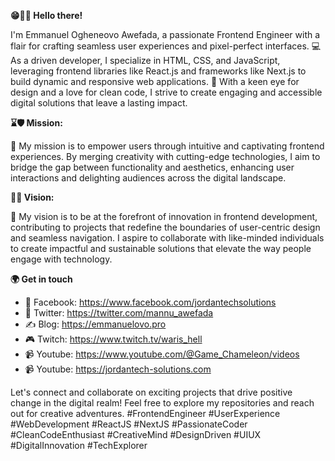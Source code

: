 **😁🧬👋 Hello there!**

I'm Emmanuel Ogheneovo Awefada, a passionate Frontend Engineer with a flair for crafting seamless user experiences and pixel-perfect interfaces. 💻 As a driven developer, I specialize in HTML, CSS, and JavaScript, leveraging frontend libraries like React.js and frameworks like Next.js to build dynamic and responsive web applications. 🚀 With a keen eye for design and a love for clean code, I strive to create engaging and accessible digital solutions that leave a lasting impact.

**⌛🛡 Mission:**

🎯 My mission is to empower users through intuitive and captivating frontend experiences. By merging creativity with cutting-edge technologies, I aim to bridge the gap between functionality and aesthetics, enhancing user interactions and delighting audiences across the digital landscape.

**📎🌱 Vision:**

🌟 My vision is to be at the forefront of innovation in frontend development, contributing to projects that redefine the boundaries of user-centric design and seamless navigation. I aspire to collaborate with like-minded individuals to create impactful and sustainable solutions that elevate the way people engage with technology.

**🌍 Get in touch**
- 🔗 Facebook: https://www.facebook.com/jordantechsolutions
- 🔗 Twitter: https://twitter.com/mannu_awefada
- ✍ Blog: https://emmanuelovo.pro
- 🎮 Twitch: https://www.twitch.tv/waris_hell
- 📹 Youtube: https://www.youtube.com/@Game_Chameleon/videos
- 📹 Youtube: https://jordantech-solutions.com

Let's connect and collaborate on exciting projects that drive positive change in the digital realm! Feel free to explore my repositories and reach out for creative adventures. #FrontendEngineer #UserExperience #WebDevelopment #ReactJS #NextJS #PassionateCoder #CleanCodeEnthusiast #CreativeMind #DesignDriven #UIUX #DigitalInnovation #TechExplorer
